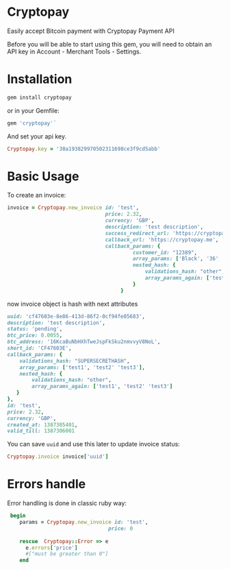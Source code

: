 # Cryptopay
Easily accept Bitcoin payment with Cryptopay Payment API

Before you will be able to start using this gem, you will need to obtain an API key in Account - Merchant Tools - Settings.


# Installation

```ruby
gem install cryptopay
```


or in your Gemfile:

```ruby
gem 'cryptopay'`
```

And set your api key.

```ruby
Cryptopay.key = '38a193829970502311698ce3f9cd5abb'
```

# Basic Usage

To create an invoice:

```ruby
invoice = Cryptopay.new_invoice id: 'test',
                                price: 2.32,
                                currency: 'GBP',
                                description: 'test description',
                                success_redirect_url: 'https://cryptopay.me',
                                callback_url: 'https://cryptopay.me',
                                callback_params: {
                                         customer_id: "12389",
                                         array_params: ['Black', '36' 'XL'],
                                         nested_hash: {
                                             validations_hash: "other",
                                             array_params_again: ['test1', 'test2' 'test3']
                                         }
                                     }
```
now invoice object is hash with next attributes
```ruby
uuid: 'cf47603e-8e86-413d-86f2-0cf94fe05683',
description: 'test description',
status: 'pending',
btc_price: 0.0055,
btc_address: '16KcaBuNbHXhTweJspFkSku2nmvvyV8NoL',
short_id: 'CF47603E',
callback_params: {
    validations_hash: "SUPERSECRETHASH",
    array_params: ['test1', 'test2' 'test3'],
    nested_hash: {
        validations_hash: "other",
        array_params_again: ['test1', 'test2' 'test3']
   }
},
id: 'test',
price: 2.32,
currency: 'GBP',
created_at: 1387305401,
valid_till: 1387306001
```

You can save `uuid` and use this later to update invoice status:
```ruby
Cryptopay.invoice invoice['uuid']
```


# Errors handle
Error handling is done in classic ruby way:
```ruby
 begin
    params = Cryptopay.new_invoice id: 'test',
                                 price: 0
    
    rescue  Cryptopay::Error => e
      e.errors['price']
      #["must be greater than 0"]
    end

```
